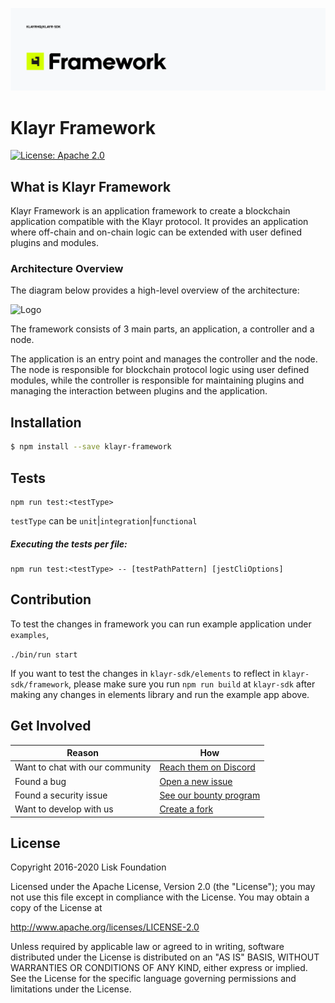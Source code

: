 ![Logo](../docs/assets/banner_framework.png)

# Klayr Framework

[![License: Apache 2.0](https://img.shields.io/badge/License-Apache%202.0-blue.svg)](http://www.apache.org/licenses/LICENSE-2.0)

## What is Klayr Framework

Klayr Framework is an application framework to create a blockchain application compatible with the Klayr protocol.
It provides an application where off-chain and on-chain logic can be extended with user defined plugins and modules.

### Architecture Overview

The diagram below provides a high-level overview of the architecture:

![Logo](./docs/assets/diagram_framework.png)

The framework consists of 3 main parts, an application, a controller and a node.

The application is an entry point and manages the controller and the node. The node is responsible for blockchain protocol logic using user defined modules, while the controller is responsible for maintaining plugins and managing the interaction between plugins and the application.

## Installation

```sh
$ npm install --save klayr-framework
```

## Tests

```
npm run test:<testType>
```

`testType` can be `unit`|`integration`|`functional`

##### Executing the tests per file:

```
npm run test:<testType> -- [testPathPattern] [jestCliOptions]
```

## Contribution

To test the changes in framework you can run example application under `examples`,

`./bin/run start`

If you want to test the changes in `klayr-sdk/elements` to reflect in `klayr-sdk/framework`, please make sure you run `npm run build` at `klayr-sdk` after making any changes in elements library and run the example app above.

## Get Involved

| Reason                          | How                                                                                              |
| ------------------------------- | ------------------------------------------------------------------------------------------------ |
| Want to chat with our community | [Reach them on Discord](https://klayr.chat)                                                      |
| Found a bug                     | [Open a new issue](https://github.com/Klayrhq/klayr/issues/new)                                  |
| Found a security issue          | [See our bounty program](https://blog.klayr.com/announcing-lisk-bug-bounty-program-5895bdd46ed4) |
| Want to develop with us         | [Create a fork](https://github.com/Klayrhq/klayr/fork)                                           |

## License

Copyright 2016-2020 Lisk Foundation

Licensed under the Apache License, Version 2.0 (the "License");
you may not use this file except in compliance with the License.
You may obtain a copy of the License at

http://www.apache.org/licenses/LICENSE-2.0

Unless required by applicable law or agreed to in writing, software
distributed under the License is distributed on an "AS IS" BASIS,
WITHOUT WARRANTIES OR CONDITIONS OF ANY KIND, either express or implied.
See the License for the specific language governing permissions and
limitations under the License.
